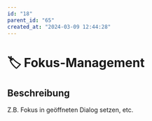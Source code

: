```yaml
---
id: "18"
parent_id: "65"
created_at: "2024-03-09 12:44:28"
---
```


# 🏷️ Fokus-Management

## Beschreibung

Z.B. Fokus in geöffneten Dialog setzen, etc.